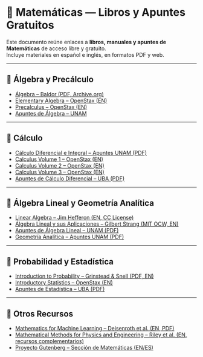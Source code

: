 # 📘 Matemáticas — Libros y Apuntes Gratuitos

Este documento reúne enlaces a **libros, manuales y apuntes de Matemáticas** de acceso libre y gratuito.  
Incluye materiales en español e inglés, en formatos PDF y web.

---

## 📖 Álgebra y Precálculo
- [Álgebra – Baldor (PDF, Archive.org)](https://archive.org/details/algebra-de-baldor)  
- [Elementary Algebra – OpenStax (EN)](https://openstax.org/books/elementary-algebra/pages/1-introduction)  
- [Precalculus – OpenStax (EN)](https://openstax.org/books/precalculus/pages/1-introduction)  
- [Apuntes de Álgebra – UNAM](http://www.mat.unam.mx/~apuntes/algebra_lineal.pdf)  

---

## 📖 Cálculo
- [Cálculo Diferencial e Integral – Apuntes UNAM (PDF)](https://www.mat.unam.mx/~apuntes/calculo_diferencial.pdf)  
- [Calculus Volume 1 – OpenStax (EN)](https://openstax.org/books/calculus-volume-1/pages/1-introduction)  
- [Calculus Volume 2 – OpenStax (EN)](https://openstax.org/books/calculus-volume-2/pages/1-introduction)  
- [Calculus Volume 3 – OpenStax (EN)](https://openstax.org/books/calculus-volume-3/pages/1-introduction)  
- [Apuntes de Cálculo Diferencial – UBA (PDF)](https://www.uba.ar/archivos/calculo_diferencial.pdf)  

---

## 📖 Álgebra Lineal y Geometría Analítica
- [Linear Algebra – Jim Hefferon (EN, CC License)](https://hefferon.net/linearalgebra/)  
- [Álgebra Lineal y sus Aplicaciones – Gilbert Strang (MIT OCW, EN)](https://ocw.mit.edu/courses/18-06-linear-algebra-spring-2010/)  
- [Apuntes de Álgebra Lineal – UNAM (PDF)](http://www.mat.unam.mx/~apuntes/algebra_lineal.pdf)  
- [Geometría Analítica – Apuntes UNAM (PDF)](https://www.mat.unam.mx/~apuntes/geometria_analitica.pdf)  

---

## 📖 Probabilidad y Estadística
- [Introduction to Probability – Grinstead & Snell (PDF, EN)](https://math.dartmouth.edu/~prob/prob/prob.pdf)  
- [Introductory Statistics – OpenStax (EN)](https://openstax.org/books/introductory-statistics/pages/1-introduction)  
- [Apuntes de Estadística – UBA (PDF)](https://www.uba.ar/archivos/estadistica.pdf)  

---

## 📖 Otros Recursos
- [Mathematics for Machine Learning – Deisenroth et al. (EN, PDF)](https://mml-book.github.io/book/mml-book.pdf)  
- [Mathematical Methods for Physics and Engineering – Riley et al. (EN, recursos complementarios)](https://www.cambridge.org/highereducation/books/mathematical-methods-for-physics-and-engineering/1191FC1A2C6C6F4113B4E650D43AC5ED)  
- [Proyecto Gutenberg – Sección de Matemáticas (EN/ES)](https://www.gutenberg.org/ebooks/subject/221)  
